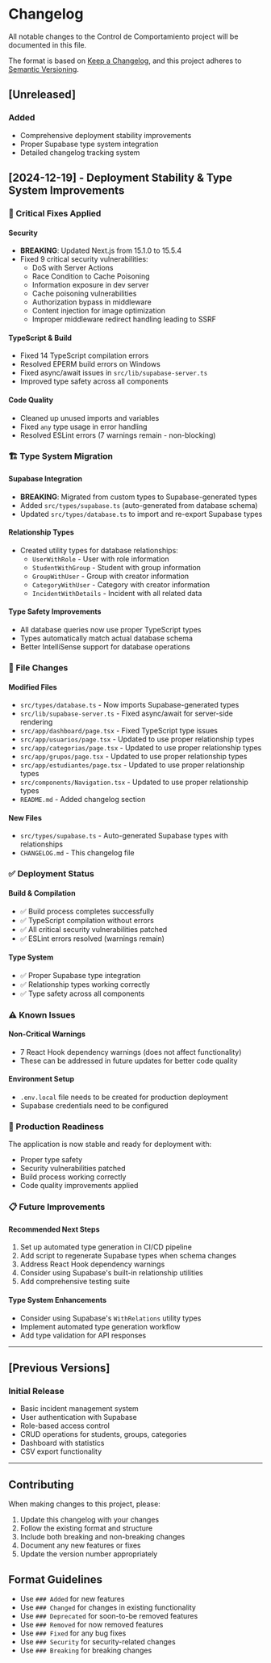 # Changelog

All notable changes to the Control de Comportamiento project will be documented in this file.

The format is based on [Keep a Changelog](https://keepachangelog.com/en/1.0.0/),
and this project adheres to [Semantic Versioning](https://semver.org/spec/v2.0.0.html).

## [Unreleased]

### Added
- Comprehensive deployment stability improvements
- Proper Supabase type system integration
- Detailed changelog tracking system

## [2024-12-19] - Deployment Stability & Type System Improvements

### 🔧 Critical Fixes Applied

#### Security
- **BREAKING**: Updated Next.js from 15.1.0 to 15.5.4
- Fixed 9 critical security vulnerabilities:
  - DoS with Server Actions
  - Race Condition to Cache Poisoning
  - Information exposure in dev server
  - Cache poisoning vulnerabilities
  - Authorization bypass in middleware
  - Content injection for image optimization
  - Improper middleware redirect handling leading to SSRF

#### TypeScript & Build
- Fixed 14 TypeScript compilation errors
- Resolved EPERM build errors on Windows
- Fixed async/await issues in `src/lib/supabase-server.ts`
- Improved type safety across all components

#### Code Quality
- Cleaned up unused imports and variables
- Fixed `any` type usage in error handling
- Resolved ESLint errors (7 warnings remain - non-blocking)

### 🏗️ Type System Migration

#### Supabase Integration
- **BREAKING**: Migrated from custom types to Supabase-generated types
- Added `src/types/supabase.ts` (auto-generated from database schema)
- Updated `src/types/database.ts` to import and re-export Supabase types

#### Relationship Types
- Created utility types for database relationships:
  - `UserWithRole` - User with role information
  - `StudentWithGroup` - Student with group information
  - `GroupWithUser` - Group with creator information
  - `CategoryWithUser` - Category with creator information
  - `IncidentWithDetails` - Incident with all related data

#### Type Safety Improvements
- All database queries now use proper TypeScript types
- Types automatically match actual database schema
- Better IntelliSense support for database operations

### 📁 File Changes

#### Modified Files
- `src/types/database.ts` - Now imports Supabase-generated types
- `src/lib/supabase-server.ts` - Fixed async/await for server-side rendering
- `src/app/dashboard/page.tsx` - Fixed TypeScript type issues
- `src/app/usuarios/page.tsx` - Updated to use proper relationship types
- `src/app/categorias/page.tsx` - Updated to use proper relationship types
- `src/app/grupos/page.tsx` - Updated to use proper relationship types
- `src/app/estudiantes/page.tsx` - Updated to use proper relationship types
- `src/components/Navigation.tsx` - Updated to use proper relationship types
- `README.md` - Added changelog section

#### New Files
- `src/types/supabase.ts` - Auto-generated Supabase types with relationships
- `CHANGELOG.md` - This changelog file

### ✅ Deployment Status

#### Build & Compilation
- ✅ Build process completes successfully
- ✅ TypeScript compilation without errors
- ✅ All critical security vulnerabilities patched
- ✅ ESLint errors resolved (warnings remain)

#### Type System
- ✅ Proper Supabase type integration
- ✅ Relationship types working correctly
- ✅ Type safety across all components

### ⚠️ Known Issues

#### Non-Critical Warnings
- 7 React Hook dependency warnings (does not affect functionality)
- These can be addressed in future updates for better code quality

#### Environment Setup
- `.env.local` file needs to be created for production deployment
- Supabase credentials need to be configured

### 🚀 Production Readiness

The application is now stable and ready for deployment with:
- Proper type safety
- Security vulnerabilities patched
- Build process working correctly
- Code quality improvements applied

### 📋 Future Improvements

#### Recommended Next Steps
1. Set up automated type generation in CI/CD pipeline
2. Add script to regenerate Supabase types when schema changes
3. Address React Hook dependency warnings
4. Consider using Supabase's built-in relationship utilities
5. Add comprehensive testing suite

#### Type System Enhancements
- Consider using Supabase's `WithRelations` utility types
- Implement automated type generation workflow
- Add type validation for API responses

---

## [Previous Versions]

### Initial Release
- Basic incident management system
- User authentication with Supabase
- Role-based access control
- CRUD operations for students, groups, categories
- Dashboard with statistics
- CSV export functionality

---

## Contributing

When making changes to this project, please:

1. Update this changelog with your changes
2. Follow the existing format and structure
3. Include both breaking and non-breaking changes
4. Document any new features or fixes
5. Update the version number appropriately

## Format Guidelines

- Use `### Added` for new features
- Use `### Changed` for changes in existing functionality
- Use `### Deprecated` for soon-to-be removed features
- Use `### Removed` for now removed features
- Use `### Fixed` for any bug fixes
- Use `### Security` for security-related changes
- Use `### Breaking` for breaking changes
